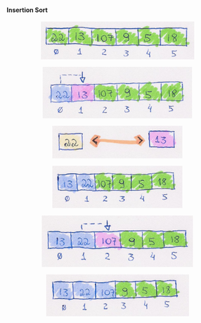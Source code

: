 #### Insertion Sort


<p align="center">
  <img src="/images/insertion-sort/insertion01.png">
</p>

<p align="center">
  <img src="/images/insertion-sort/insertion02.png">
</p>
<p align="center">
  <img src="/images/insertion-sort/insertion03.png">
</p>

<p align="center">
  <img src="/images/insertion-sort/insertion04.png">
</p>

<p align="center">
  <img src="/images/insertion-sort/insertion05.png">
</p>

<p align="center">
  <img src="/images/insertion-sort/insertion06.png">
</p>
